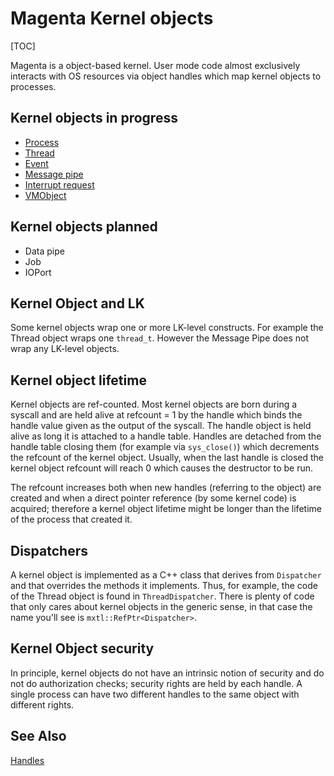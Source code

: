 # Magenta Kernel objects

[TOC]

Magenta is a object-based kernel. User mode code almost exclusively interacts
with OS resources via object handles which map kernel objects to processes.

## Kernel objects in progress

+ [Process](objects/process.md)
+ [Thread](objects/thread.md)
+ [Event](objects/event.md)
+ [Message pipe](objects/message_pipe.md)
+ [Interrupt request](objects/interrupt_request.md)
+ [VMObject](objects/vm_object.md)

## Kernel objects planned

+ Data pipe
+ Job
+ IOPort

## Kernel Object and LK
Some kernel objects wrap one or more LK-level constructs. For example the
Thread object wraps one `thread_t`. However the Message Pipe does not wrap
any LK-level objects.

## Kernel object lifetime
Kernel objects are ref-counted. Most kernel objects are born during a syscall
and are held alive at refcount = 1 by the handle which binds the handle value
given as the output of the syscall. The handle object is held alive as long it
is attached to a handle table. Handles are detached from the handle table
closing them (for example via `sys_close()`) which decrements the refcount of
the kernel object. Usually, when the last handle is closed the kernel object
refcount will reach 0 which causes the destructor to be run.

The refcount increases both when new handles (referring to the object) are
created and when a direct pointer reference (by some kernel code) is acquired;
therefore a kernel object lifetime might be longer than the lifetime of the
process that created it.

## Dispatchers
A kernel object is implemented as a C++ class that derives from `Dispatcher`
and that overrides the methods it implements. Thus, for example, the code
of the Thread object is found in `ThreadDispatcher`. There is plenty of
code that only cares about kernel objects in the generic sense, in that case
the name you'll see is `mxtl::RefPtr<Dispatcher>`.

## Kernel Object security
In principle, kernel objects do not have an intrinsic notion of security and
do not do authorization checks; security rights are held by each handle. A
single process can have two different handles to the same object with
different rights.

## See Also
[Handles](handles.md)
